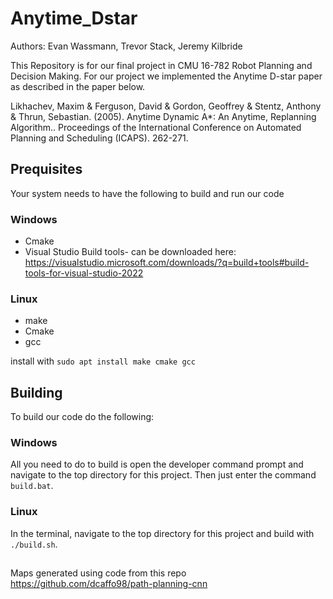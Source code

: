 # Anytime_Dstar
Authors: Evan Wassmann, Trevor Stack, Jeremy Kilbride

This Repository is for our final project in CMU 16-782 Robot Planning and Decision Making. For our project we implemented the Anytime D-star paper as described in the paper below.

Likhachev, Maxim & Ferguson, David & Gordon, Geoffrey & Stentz, Anthony & Thrun, Sebastian. (2005). Anytime Dynamic A*: An Anytime, Replanning Algorithm.. Proceedings of the International Conference on Automated Planning and Scheduling (ICAPS). 262-271. 

## Prequisites
Your system needs to have the following to build and run our code 
### Windows
- Cmake
- Visual Studio Build tools- can be downloaded here: https://visualstudio.microsoft.com/downloads/?q=build+tools#build-tools-for-visual-studio-2022
### Linux
- make
- Cmake
- gcc

install with `sudo apt install make cmake gcc`
## Building
To build our code do the following: 

### Windows
All you need to do to build is open the developer command prompt and navigate to the top directory for this project. Then just enter the command `build.bat`.
### Linux
In the terminal, navigate to the top directory for this project and build with `./build.sh`.

##
Maps generated using code from this repo https://github.com/dcaffo98/path-planning-cnn

